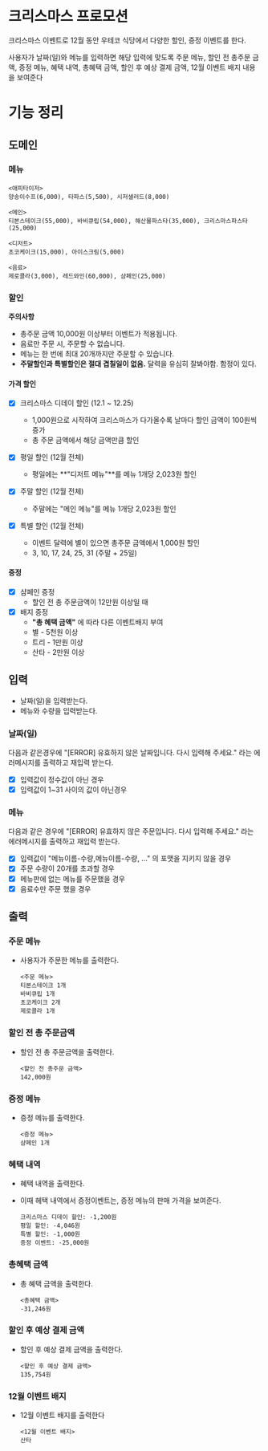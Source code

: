 # 크리스마스 프로모션

크리스마스 이벤트로 12월 동안 우테코 식당에서 다양한 할인, 증정 이벤트를 한다. 
  
사용자가 날짜(일)와 메뉴를 입력하면 해당 입력에 맞도록  주문 메뉴, 할인 전 총주문 금액, 
증정 메뉴, 혜택 내역, 총혜택 금액, 할인 후 예상 결제 금액, 12월 이벤트 배지 내용을 보여준다

# 기능 정리

## 도메인

### 메뉴
    <애피타이저>
    양송이수프(6,000), 타파스(5,500), 시저샐러드(8,000)
    
    <메인>
    티본스테이크(55,000), 바비큐립(54,000), 해산물파스타(35,000), 크리스마스파스타(25,000)
    
    <디저트>
    초코케이크(15,000), 아이스크림(5,000)
    
    <음료>
    제로콜라(3,000), 레드와인(60,000), 샴페인(25,000)

### 할인

**주의사항**

- 총주문 금액 10,000원 이상부터 이벤트가 적용됩니다. 
- 음료만 주문 시, 주문할 수 없습니다.
- 메뉴는 한 번에 최대 20개까지만 주문할 수 있습니다.
- **주말할인과 특별할인은 절대 겹칠일이 없음.** 달력을 유심히 잘봐야함. 함정이 있다.

#### 가격 할인

- [X] 크리스마스 디데이 할인 (12.1 ~ 12.25)
  - 1,000원으로 시작하여 크리스마스가 다가올수록 날마다 할인 금액이 100원씩 증가
  - 총 주문 금액에서 해당 금액만큼 할인

- [X] 평일 할인 (12월 전체)
  - 평일에는 **"디저트 메뉴"**를 메뉴 1개당 2,023원 할인

- [X] 주말 할인 (12월 전체)
  - 주말에는 "메인 메뉴"를 메뉴 1개당 2,023원 할인
- [X] 특별 할인 (12월 전체)
  - 이벤트 달력에 별이 있으면 총주문 금액에서 1,000원 할인
  - 3, 10, 17, 24, 25, 31 (주말 + 25일)
#### 증정
- [X] 샴페인 증정
  - 할인 전 총 주문금액이 12만원 이상일 때
- [X] 배지 증정
  - **"총 혜택 금액"** 에 따라 다른 이벤트배지 부여
  - 별 - 5천원 이상
  - 트리 - 1만원 이상
  - 산타 - 2만원 이상

## 입력

  - 날짜(일)을 입력받는다.
  - 메뉴와 수량을 입력받는다.

### 날짜(일)
  다음과 같은경우에 "[ERROR] 유효하지 않은 날짜입니다. 다시 입력해 주세요." 라는 에러메시지를 출력하고 재입력 받는다.

  - [X] 입력값이 정수값이 아닌 경우
  - [X] 입력값이 1~31 사이의 값이 아닌경우
### 메뉴
  다음과 같은 경우에  "[ERROR] 유효하지 않은 주문입니다. 다시 입력해 주세요." 라는 에러메시지를 출력하고 재입력 받는다.

  - [X] 입력값이 "메뉴이름-수량,메뉴이름-수량, ..." 의 포맷을 지키지 않을 경우
  - [X] 주문 수량이 20개를 초과할 경우
  - [X] 메뉴판에 없는 메뉴를 주문했을 경우
  - [X] 음료수만 주문 했을 경우

## 출력

### 주문 메뉴

  - 사용자가 주문한 메뉴를 출력한다.

        <주문 메뉴>
        티본스테이크 1개
        바비큐립 1개
        초코케이크 2개
        제로콜라 1개

### 할인 전 총 주문금액

  - 할인 전 총 주문금액을 출력한다.

        <할인 전 총주문 금액>
        142,000원

### 증정 메뉴

  - 증정 메뉴를 출력한다.

        <증정 메뉴>
        샴페인 1개

### 혜택 내역
  - 혜택 내역을 출력한다.
  - 이때 헤택 내역에서 증정이벤트는, 증정 메뉴의 판매 가격을 보여준다.
        
        크리스마스 디데이 할인: -1,200원
        평일 할인: -4,046원
        특별 할인: -1,000원
        증정 이벤트: -25,000원

### 총혜택 금액
  - 총 혜택 금액을 출력한다.
      
        <총혜택 금액>
        -31,246원

### 할인 후 예상 결제 금액
  - 할인 후 예상 결제 금액을 출력한다.

        <할인 후 예상 결제 금액>
        135,754원

### 12월 이벤트 배지
  - 12월 이벤트 배지를 출력한다

        <12월 이벤트 배지>
        산타